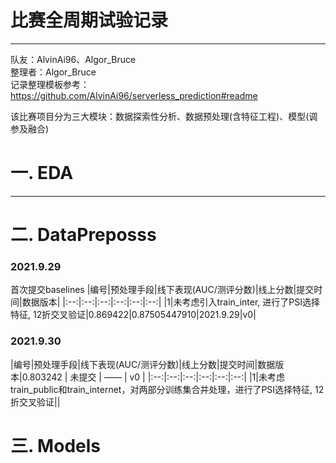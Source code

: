 # 比赛全周期试验记录
-------------------------------------------------------------
队友：AlvinAi96、Algor_Bruce <br>
整理者：Algor_Bruce <br>
记录整理模板参考：https://github.com/AlvinAi96/serverless_prediction#readme


该比赛项目分为三大模块：数据探索性分析、数据预处理(含特征工程)、模型(调参及融合)

# 一. EDA
-------------------------------------------------------------
# 二. DataPreposss

### 2021.9.29
首次提交baselines
|编号|预处理手段|线下表现(AUC/测评分数)|线上分数|提交时间|数据版本|
|:--:|:--:|:--:|:--:|:--:|:--:|
|1|未考虑引入train_inter, 进行了PSI选择特征, 12折交叉验证|0.869422|0.87505447910|2021.9.29|v0|

### 2021.9.30
|编号|预处理手段|线下表现(AUC/测评分数)|线上分数|提交时间|数据版本|0.803242 | 未提交 | —— | v0 |
|:--:|:--:|:--:|:--:|:--:|:--:|
|1|未考虑train_public和train_internet，对两部分训练集合并处理，进行了PSI选择特征, 12折交叉验证||


# 三. Models




